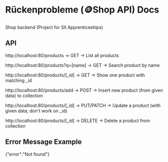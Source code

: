 # Rückenprobleme (🪙Shop API) Docs

Shop backend (Project for SII Apprenticeships)

## API

http://localhost:80/products → GET → List all products

http://localhost:80/products?q=[name] → GET → Search product by name

http://localhost:80/products/[_id] → GET → Show one product with matching \_id

http://localhost:80/products/add → POST → Insert new product (from given data) to collection

http://localhost:80/products/[_id] → PUT/PATCH → Update a product (with given data; don't work on \_id)

http://localhost:80/products/[_id] → DELETE → Delete a product from collection

## Error Message Example

{"error":"Not found"}
